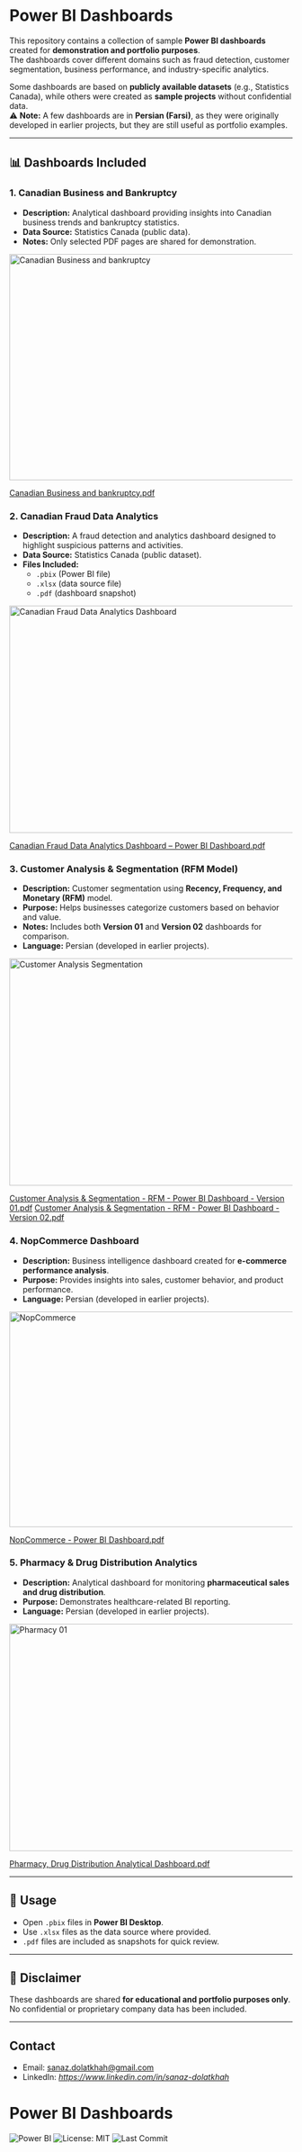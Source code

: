 # Power BI Dashboards

This repository contains a collection of sample **Power BI dashboards**
created for **demonstration and portfolio purposes**.\
The dashboards cover different domains such as fraud detection, customer
segmentation, business performance, and industry-specific analytics.

Some dashboards are based on **publicly available datasets** (e.g.,
Statistics Canada), while others were created as **sample projects**
without confidential data.\
⚠️ **Note:** A few dashboards are in **Persian (Farsi)**, as they were
originally developed in earlier projects, but they are still useful as
portfolio examples.

------------------------------------------------------------------------

## 📊 Dashboards Included

### 1. Canadian Business and Bankruptcy

-   **Description:** Analytical dashboard providing insights into
    Canadian business trends and bankruptcy statistics.
-   **Data Source:** Statistics Canada (public data).
-   **Notes:** Only selected PDF pages are shared for demonstration.

<img width="716" height="402" alt="Canadian Business and bankruptcy" src="https://github.com/user-attachments/assets/7c8cb882-d600-44f6-a644-c0a836248bb6" />

[Canadian Business and bankruptcy.pdf](https://github.com/user-attachments/files/22049888/Canadian.Business.and.bankruptcy.pdf)

### 2. Canadian Fraud Data Analytics

-   **Description:** A fraud detection and analytics dashboard designed
    to highlight suspicious patterns and activities.
-   **Data Source:** Statistics Canada (public dataset).
-   **Files Included:**
    -   `.pbix` (Power BI file)
    -   `.xlsx` (data source file)
    -   `.pdf` (dashboard snapshot)
      
<img width="722" height="404" alt="Canadian Fraud Data Analytics Dashboard " src="https://github.com/user-attachments/assets/ef34ccd1-6aa5-442b-a6f0-4281af6b9791" />

[Canadian Fraud Data Analytics Dashboard – Power BI Dashboard.pdf](https://github.com/user-attachments/files/22049991/Canadian.Fraud.Data.Analytics.Dashboard.Power.BI.Dashboard.pdf)

### 3. Customer Analysis & Segmentation (RFM Model)

-   **Description:** Customer segmentation using **Recency, Frequency,
    and Monetary (RFM)** model.
-   **Purpose:** Helps businesses categorize customers based on behavior
    and value.
-   **Notes:** Includes both **Version 01** and **Version 02**
    dashboards for comparison.
-   **Language:** Persian (developed in earlier projects).

<img width="718" height="404" alt="Customer Analysis   Segmentation" src="https://github.com/user-attachments/assets/efa4792c-f8b5-4d8d-a0e1-30582176dc10" />

[Customer Analysis & Segmentation - RFM - Power BI Dashboard - Version 01.pdf](https://github.com/user-attachments/files/22049896/Customer.Analysis.Segmentation.-.RFM.-.Power.BI.Dashboard.-.Version.01.pdf)
[Customer Analysis & Segmentation - RFM - Power BI Dashboard - Version 02.pdf](https://github.com/user-attachments/files/22049899/Customer.Analysis.Segmentation.-.RFM.-.Power.BI.Dashboard.-.Version.02.pdf)

### 4. NopCommerce Dashboard

-   **Description:** Business intelligence dashboard created for
    **e-commerce performance analysis**.
-   **Purpose:** Provides insights into sales, customer behavior, and
    product performance.
-   **Language:** Persian (developed in earlier projects).

<img width="683" height="383" alt="NopCommerce" src="https://github.com/user-attachments/assets/6f0a2f0a-edf1-4340-b6d5-2db9914d218d" />

[NopCommerce - Power BI Dashboard.pdf](https://github.com/user-attachments/files/22049901/NopCommerce.-.Power.BI.Dashboard.pdf)

### 5. Pharmacy & Drug Distribution Analytics

-   **Description:** Analytical dashboard for monitoring
    **pharmaceutical sales and drug distribution**.
-   **Purpose:** Demonstrates healthcare-related BI reporting.
-   **Language:** Persian (developed in earlier projects).

<img width="719" height="404" alt="Pharmacy 01" src="https://github.com/user-attachments/assets/4990f3a9-4ba2-4691-be5d-3bd5204fe06f" />

[Pharmacy, Drug Distribution Analytical Dashboard.pdf](https://github.com/user-attachments/files/22049880/Pharmacy.Drug.Distribution.Analytical.Dashboard.pdf)

------------------------------------------------------------------------

## 🚀 Usage

-   Open `.pbix` files in **Power BI Desktop**.
-   Use `.xlsx` files as the data source where provided.
-   `.pdf` files are included as snapshots for quick review.

------------------------------------------------------------------------

## 📌 Disclaimer

These dashboards are shared **for educational and portfolio purposes
only**.
No confidential or proprietary company data has been included.

------------------------------------------------------------------------

## Contact

- Email: sanaz.dolatkhah@gmail.com
- LinkedIn: *https://www.linkedin.com/in/sanaz-dolatkhah*

# Power BI Dashboards  

![Power BI](https://img.shields.io/badge/Power%20BI-Dashboards-yellow?logo=powerbi)
![License: MIT](https://img.shields.io/badge/License-MIT-green.svg)
![Last Commit](https://img.shields.io/github/last-commit/SanazDolatkhah/PowerBI_Dashboards)
